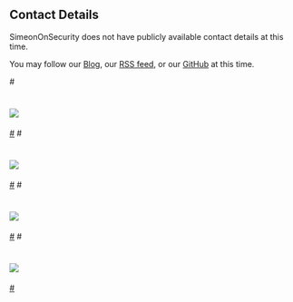 ## Contact Details
SimeonOnSecurity does not have publicly available contact details at this time.

You may follow our [Blog](https://simeononsecurity.ch/), our [RSS feed](https://simeononsecurity.com/index.xml), or our [GitHub](https://github.com/simeononsecurity) at this time.

#<a href="https://github.com/simeononsecurity">
#  <img align="center" src="https://github-readme-stats.vercel.app/api/top-langs/?username=simeononsecurity&theme=light&hide_langs_below=1" />
#</a>
#<a href="https://github.com/simeononsecurity">
# <img align="center" src="https://github-readme-stats.vercel.app/api?username=simeononsecurity&&theme=light&show_icons=true&title_color=3399ff&icon_color=000000&text_color=000000&bg_color=ffffff"/>
#</a>
#<a href="https://github.com/simeononsecurity/W10-Optimize-and-Harden">
#  <img align="center" src="https://github-readme-stats.vercel.app/api/pin/?username=simeononsecurity&repo=W10-Optimize-and-Harden&theme=light" />
#</a>
#<a href="https://github.com/simeononsecurity/Apache-Web-Server-Hardening">
# <img align="center" src="https://github-readme-stats.vercel.app/api/pin/?username=simeononsecurity&repo=Apache-Web-Server-Hardening&theme=light" />
#</a>
